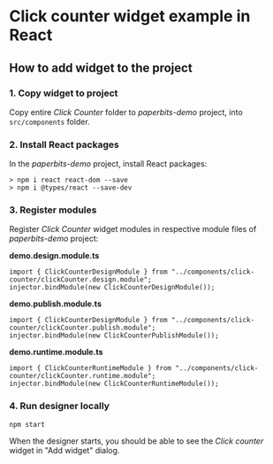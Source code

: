 # Click counter widget example in React

## How to add widget to the project

### 1. Copy widget to project
Copy entire *Click Counter* folder to *paperbits-demo* project, into `src/components` folder.

### 2. Install React packages
In the *paperbits-demo* project, install React packages:
```
> npm i react react-dom --save
> npm i @types/react --save-dev
```

### 3. Register modules
Register *Click Counter* widget modules in respective module files of *paperbits-demo* project:

**demo.design.module.ts**

```
import { ClickCounterDesignModule } from "../components/click-counter/clickCounter.design.module";
injector.bindModule(new ClickCounterDesignModule());
```

**demo.publish.module.ts**
```
import { ClickCounterDesignModule } from "../components/click-counter/clickCounter.publish.module";
injector.bindModule(new ClickCounterPublishModule());
```

**demo.runtime.module.ts**
```
import { ClickCounterRuntimeModule } from "../components/click-counter/clickCounter.runtime.module";
injector.bindModule(new ClickCounterRuntimeModule());
```

### 4. Run designer locally
```
npm start
```

When the designer starts, you should be able to see the *Click counter* widget in "Add widget" dialog.